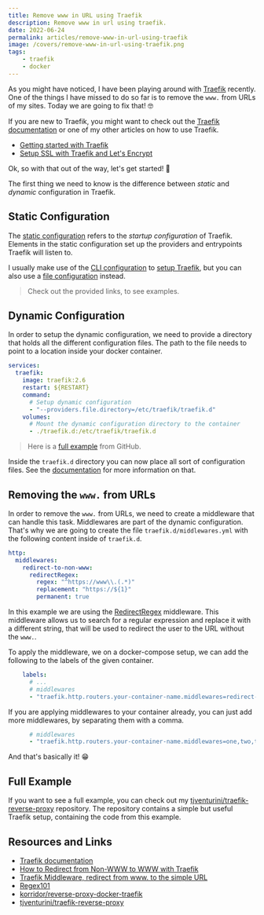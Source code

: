 ```yaml
---
title: Remove www in URL using Traefik
description: Remove www in url using traefik.
date: 2022-06-24
permalink: articles/remove-www-in-url-using-traefik
image: /covers/remove-www-in-url-using-traefik.png
tags: 
    - traefik
    - docker
---
```


As you might have noticed, I have been playing around with [Traefik](https://traefik.io/) recently. One of the things I have missed to do so far is to remove the `www.` from URLs of my sites. Today we are going to fix that! 🤓

<!-- more -->

If you are new to Traefik, you might want to check out the [Traefik documentation](https://traefik.io/documentation/traefik/) or one of my other articles on how to use Traefik.

- [Getting started with Traefik](../2022-04-29/)
- [Setup SSL with Traefik and Let's Encrypt](../2022-05-27/)

Ok, so with that out of the way, let's get started! 💪

The first thing we need to know is the difference between *static* and *dynamic* configuration in Traefik.

## Static Configuration

The [static configuration](https://doc.traefik.io/traefik/getting-started/configuration-overview/) refers to the *startup configuration* of Traefik. Elements in the static configuration set up the providers and entrypoints Traefik will listen to.

I usually make use of the [CLI configuration](https://doc.traefik.io/traefik/reference/static-configuration/cli/) to [setup Traefik](https://github.com/tjventurini/traefik-reverse-proxy/blob/main/docker-compose.prod.yml), but you can also use a [file configuration](https://github.com/korridor/reverse-proxy-docker-traefik/blob/main/configs-prod/traefik.yml) instead.

> Check out the provided links, to see examples.

## Dynamic Configuration

In order to setup the dynamic configuration, we need to provide a directory that holds all the different configuration files. The path to the file needs to point to a location inside your docker container.

```yml
services:
  traefik:
    image: traefik:2.6
    restart: ${RESTART}
    command:
      # Setup dynamic configuration
      - "--providers.file.directory=/etc/traefik/traefik.d"
    volumes:
      # Mount the dynamic configuration directory to the container
      - ./traefik.d:/etc/traefik/traefik.d
```

> Here is a [full example](https://github.com/tjventurini/traefik-reverse-proxy/blob/main/docker-compose.prod.yml#L27) from GitHub.

Inside the `traefik.d` directory you can now place all sort of configuration files. See the [documentation](https://doc.traefik.io/traefik) for more information on that.

## Removing the `www.` from URLs

In order to remove the `www.` from URLs, we need to create a middleware that can handle this task. Middlewares are part of the dynamic configuration. That's why we are going to create the file `traefik.d/middlewares.yml` with the following content inside of `traefik.d`.

```yml
http:
  middlewares:
    redirect-to-non-www:
      redirectRegex:
        regex: "^https://www\\.(.*)"
        replacement: "https://${1}"
        permanent: true
```

In this example we are using the [RedirectRegex](https://doc.traefik.io/traefik/middlewares/http/redirectregex/) middleware. This middleware allows us to search for a regular expression and replace it with a different string, that will be used to redirect the user to the URL without the `www.`.

To apply the middleware, we on a docker-compose setup, we can add the following to the labels of the given container.

```yml
    labels:
      # ...
      # middlewares
      - "traefik.http.routers.your-container-name.middlewares=redirect-to-non-www@file"
```

If you are applying middlewares to your container already, you can just add more middlewares, by separating them with a comma.

```yml
      # middlewares
      - "traefik.http.routers.your-container-name.middlewares=one,two,three,redirect-to-non-www@file"
```

And that's basically it! 😁

## Full Example

If you want to see a full example, you can check out my [tjventurini/traefik-reverse-proxy](https://github.com/tjventurini/traefik-reverse-proxy) repository. The repository contains a simple but useful Traefik setup, containing the code from this example.

## Resources and Links

- [Traefik documentation](https://doc.traefik.io/traefik)
- [How to Redirect from Non-WWW to WWW with Traefik](https://medium.com/geekculture/how-to-redirect-from-non-www-to-www-with-traefik-659cb7197449)
- [Traefik Middleware, redirect from www. to the simple URL](https://debest.fr/en/blog/traefik-middleware-redirect-from-www-to-the-simple-url)
- [Regex101](https://regex101.com/)
- [korridor/reverse-proxy-docker-traefik](https://github.com/korridor/reverse-proxy-docker-traefik/blob/main/configs-prod/traefik.yml)
- [tjventurini/traefik-reverse-proxy](https://github.com/tjventurini/traefik-reverse-proxy)